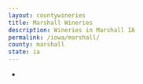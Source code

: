 ```yaml
---
layout: countywineries
title: Marshall Wineries
description: Wineries in Marshall IA
permalink: /iowa/marshall/
county: marshall
state: ia
---
```

-
